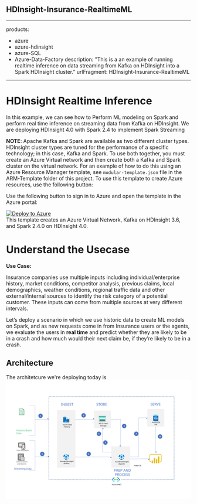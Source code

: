 ## HDInsight-Insurance-RealtimeML

---
products:
  - azure
  - azure-hdinsight
  - azure-SQL
  - Azure-Data-Factory
description: "This is a an example of running realtime inference on data streaming from Kafka on HDInsight into a Spark HDInsight cluster."
urlFragment: HDInsight-Insurance-RealtimeML
---

# HDInsight Realtime Inference

In this example, we can see how to Perform ML modeling on Spark and perform real time inference on streaming data from Kafka on HDInsight. We are deploying HDInsight 4.0 with Spark 2.4 to implement Spark Streaming

__NOTE__: Apache Kafka and Spark are available as two different cluster types. HDInsight cluster types are tuned for the performance of a specific technology; in this case, Kafka and Spark. To use both together, you must create an Azure Virtual network and then create both a Kafka and Spark cluster on the virtual network. For an example of how to do this using an Azure Resource Manager template, see `modular-template.json` file in the ARM-Template folder of this project. To use this template to create Azure resources, use the following button:

Use the following button to sign in to Azure and open the template in the Azure portal:
    
[![Deploy to Azure](https://aka.ms/deploytoazurebutton)](https://portal.azure.com/#create/Microsoft.Template/uri/https%3A%2F%2Fraw.githubusercontent.com%2FSindhuRaghvan%2FHDInsight-Insurance-RealtimeML%2Fmaster%2FARM-Template%2Fmodular-template.json)  
This template creates an Azure Virtual Network, Kafka on HDInsight 3.6, and Spark 2.4.0 on HDInsight 4.0.

# Understand the Usecase

**Use Case:** 

Insurance companies use multiple inputs including individual/enterprise history, market conditions, competitor analysis, previous claims, local demographics, weather conditions, regional traffic data and other external/internal sources to identify the risk category of a potential customer. These inputs can come from multiple sources at very different intervals. 

Let’s deploy a scenario in which we use historic data to create ML models on Spark, and as new requests come in from Insurance users or the agents, we evaluate the users in **real time** and predict whether they are likely to be in a crash and how much would their next claim be, if they’re likely to be in a crash.

## Architecture

The architetcure we're deploying today is 
![Architecture](https://raw.githubusercontent.com/SindhuRaghvan/HDInsight-Insurance-RealtimeML/master/images/Final_Architecture.svg)


